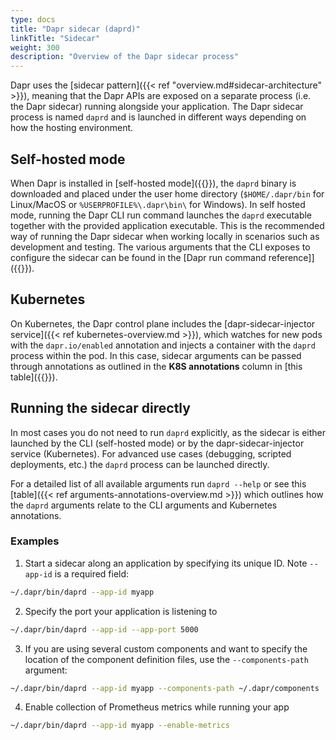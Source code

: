 ```yaml
---
type: docs
title: "Dapr sidecar (daprd)"
linkTitle: "Sidecar"
weight: 300
description: "Overview of the Dapr sidecar process"
---
```


Dapr uses the [sidecar pattern]({{< ref "overview.md#sidecar-architecture" >}}), meaning that the Dapr APIs are exposed on a separate process (i.e. the Dapr sidecar) running alongside your application. The Dapr sidecar process is named `daprd` and is launched in different ways depending on how the hosting environment.

## Self-hosted mode
When Dapr is installed in [self-hosted mode]({{<ref self-hosted>}}), the `daprd` binary is downloaded and placed under the user home directory (`$HOME/.dapr/bin` for Linux/MacOS or `%USERPROFILE%\.dapr\bin\` for Windows). In self hosted mode, running the Dapr CLI run command launches the `daprd` executable together with the provided application executable. This is the recommended way of running the Dapr sidecar when working locally in scenarios such as development and testing. The various arguments that the CLI exposes to configure the sidecar can be found in the [Dapr run command reference]]({{<ref dapr-run>}}).

## Kubernetes
On Kubernetes, the Dapr control plane includes the [dapr-sidecar-injector service]({{< ref kubernetes-overview.md >}}), which watches for new pods with the `dapr.io/enabled` annotation and injects a container with the `daprd` process within the pod. In this case, sidecar arguments can be passed through annotations as outlined in the **K8S annotations** column in [this table]({{<ref arguments-annotations-overview>}}).

## Running the sidecar directly
In most cases you do not need to run `daprd` explicitly, as the sidecar is either launched by the CLI (self-hosted mode) or by the dapr-sidecar-injector service (Kubernetes). For advanced use cases (debugging, scripted deployments, etc.) the `daprd` process can be launched directly.

For a detailed list of all available arguments run `daprd --help` or see this [table]({{< ref arguments-annotations-overview.md >}}) which outlines how the `daprd` arguments relate to the CLI arguments and Kubernetes annotations.

### Examples

1. Start a sidecar along an application by specifying its unique ID. Note `--app-id` is a required field:

```bash
~/.dapr/bin/daprd --app-id myapp
```

2. Specify the port your application is listening to

```bash
~/.dapr/bin/daprd --app-id --app-port 5000
```
3. If you are using several custom components and want to specify the location of the component definition files, use the `--components-path` argument:

```bash
~/.dapr/bin/daprd --app-id myapp --components-path ~/.dapr/components
```

4. Enable collection of Prometheus metrics while running your app

```bash
~/.dapr/bin/daprd --app-id myapp --enable-metrics
```
